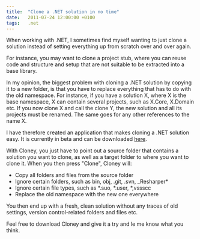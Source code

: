 ```yaml
---
title:  "Clone a .NET solution in no time"
date:   2011-07-24 12:00:00 +0100
tags: 	.net
---
```


When working with .NET, I sometimes find myself wanting to just clone a solution
instead of setting everything up from scratch over and over again.

For instance, you may want to clone a project stub, where you can reuse code and
structure and setup that are not suitable to be extracted into a base library.

In my opinion, the biggest problem with cloning a .NET solution by copying it to
a new folder, is that you have to replace everything that has to do with the old
namespace. For instance, if you have a solution X, where X is the base namespace,
X can contain several projects, such as X.Core, X.Domain etc. If you now clone X
and call the clone Y, the new solution and all its projects must be renamed. The
same goes for any other references to the name X.

I have therefore created an application that makes cloning a .NET solution easy.
It is currently in beta and can be downloaded [here](https://danielsaidi.github.com/Cloney).

With Cloney, you just have to point out a source folder that contains a solution
you want to clone, as well as a target folder to where you want to clone it. When
you then press "Clone", Cloney will:

- Copy all folders and files from the source folder
- Ignore certain folders, such as bin, obj, .git, .svn, _Resharper*
- Ignore certain file types, such as *.suo, *.user, *,vssscc
- Replace the old namespace with the new one everywhere

You then end up with a fresh, clean solution without any traces of old settings,
version control-related folders and files etc.

Feel free to download Cloney and give it a try and le me know what you think.